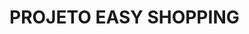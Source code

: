<h1>PROJETO EASY SHOPPING</h1>
<br>
<img src="https://github.com/felipeabedin-code/PROJETOS-EASY-SHOPPING-E-WE-CARE/blob/master/img/EASY%20SHOPPING%20DESKTOP%20NEW.jpg?raw=true>
<br>
<br>
<h2>Desenvolvi esse projeto através </h2>
<br>
<br>
<br>
<h1>PROJETO WE CARE</h1>
<br>

